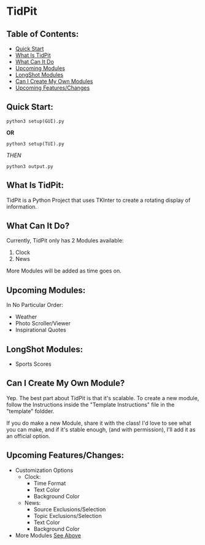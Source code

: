 # TidPit

## Table of Contents:
* [Quick Start]()
* [What Is TidPit]()
* [What Can It Do]()
* [Upcoming Modules]()
* [LongShot Modules]()
* [Can I Create My Own Modules]()
* [Upcoming Features/Changes]()


## Quick Start:
```
python3 setup(GUI).py
```
__OR__
```
python3 setup(TUI).py
```
_THEN_
```
python3 output.py
```

## What Is TidPit:
TidPit is a Python Project that uses TKInter to create a rotating display of information.


## What Can It Do?
Currently, TidPit only has 2 Modules available:
1. Clock
2. News

More Modules will be added as time goes on.

## Upcoming Modules:
In No Particular Order:
* Weather
* Photo Scroller/Viewer
* Inspirational Quotes

## LongShot Modules:
* Sports Scores

## Can I Create My Own Module?
Yep. The best part about TidPit is that it's scalable. To create a new module, follow the Instructions
inside the "Template Instructions" file in the "template" foldder.

If you do make a new Module, share it with the class! I'd love to see what you can make, and if it's stable enough,
(and with permission), I'll add it as an official option.

## Upcoming Features/Changes:
* Customization Options
    * Clock:
        * Time Format
        * Text Color
        * Background Color
    * News:
        * Source Exclusions/Selection
        * Topic Exclusions/Selection
        * Text Color
        * Background Color
* More Modules [See Above]()
